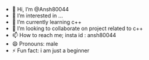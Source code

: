 - 👋 Hi, I’m @Ansh80044
- 👀 I’m interested in ...
- 🌱 I’m currently learning c++
- 💞️ I’m looking to collaborate on project related to c++
- 📫 How to reach me; insta id : ansh80044
- 😄 Pronouns: male
- ⚡ Fun fact: i am just a beginner 

<!---
Ansh80044/Ansh80044 is a ✨ special ✨ repository because its `README.md` (this file) appears on your GitHub profile.
You can click the Preview link to take a look at your changes.
--->
